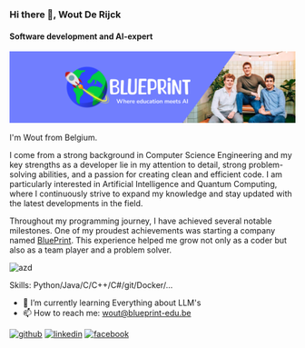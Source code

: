 ### Hi there 👋, Wout De Rijck
#### Software development and AI-expert
![Software development and AI-expert](https://github.com/WoutDeRijck/WoutDeRijck/blob/main/Personal%20Banner.jpg)

I'm Wout from Belgium.

I come from a strong background in Computer Science Engineering and my key strengths as a developer lie in my attention to detail, strong problem-solving abilities, and a passion for creating clean and efficient code. I am particularly interested in Artificial Intelligence and Quantum Computing, where I continuously strive to expand my knowledge and stay updated with the latest developments in the field.

Throughout my programming journey, I have achieved several notable milestones. One of my proudest achievements was starting a company named [BluePrint](https://www.blueprint-edu.be/). This experience helped me grow not only as a coder but also as a team player and a problem solver.

![azd](https://user-images.githubusercontent.com/74038190/212750672-2f3f2b50-c84f-4ed8-a60a-849ae69ff9df.gif)

Skills:  Python/Java/C/C++/C#/git/Docker/... 

- 🌱 I’m currently learning Everything about LLM's 
- 📫 How to reach me: wout@blueprint-edu.be 


[<img src='https://cdn.jsdelivr.net/npm/simple-icons@3.0.1/icons/github.svg' alt='github' height='40'>](https://github.com/https://github.com/WoutDeRijck)  [<img src='https://cdn.jsdelivr.net/npm/simple-icons@3.0.1/icons/linkedin.svg' alt='linkedin' height='40'>](https://www.linkedin.com/in/https://www.linkedin.com/in/wout-de-rijck-337749223//)  [<img src='https://cdn.jsdelivr.net/npm/simple-icons@3.0.1/icons/facebook.svg' alt='facebook' height='40'>](https://www.facebook.com/https://www.facebook.com/wout.derijck/)  
